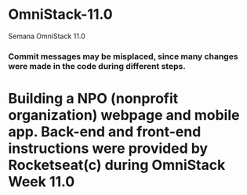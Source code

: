 # OmniStack-11.0
Semana OmniStack 11.0

### Commit messages may be misplaced, since many changes were made in the code during different steps. ###

# Building a NPO (nonprofit organization) webpage and mobile app. Back-end and front-end instructions were provided by Rocketseat(c) during OmniStack Week 11.0 #
